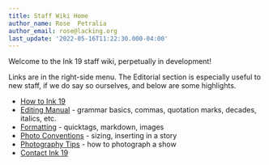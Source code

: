```yaml
---
title: Staff Wiki Home
author_name: Rose  Petralia
author_email: rose@lacking.org
last_update: '2022-05-16T11:22:30.000-04:00'
---
```

Welcome to the Ink 19 staff wiki, perpetually in development! 

Links are in the right-side menu. The Editorial section is especially useful to new staff, if we do say so ourselves, and below are some highlights.

- [How to Ink 19](editorial)
- [Editing Manual](editorial/editing-manual) - grammar basics, commas, quotation marks, decades, italics, etc.
- [Formatting](editorial/formatting-quicktags) - quicktags, markdown, images
- [Photo Conventions](editorial/photos) - sizing, inserting in a story
- [Photography Tips](editorial/photography-tips) - how to photograph a show
- [Contact Ink 19](contact)

&nbsp;
